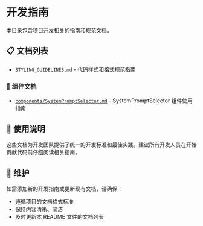 # 开发指南

本目录包含项目开发相关的指南和规范文档。

## 📋 文档列表

- [`STYLING_GUIDELINES.md`](./STYLING_GUIDELINES.md) - 代码样式和格式规范指南

### 🧩 组件文档

- [`components/SystemPromptSelector.md`](./components/SystemPromptSelector.md) - SystemPromptSelector 组件使用指南

## 📖 使用说明

这些文档为开发团队提供了统一的开发标准和最佳实践。建议所有开发人员在开始贡献代码前仔细阅读相关指南。

## 🔄 维护

如需添加新的开发指南或更新现有文档，请确保：
- 遵循项目的文档格式标准
- 保持内容清晰、简洁
- 及时更新本 README 文件的文档列表